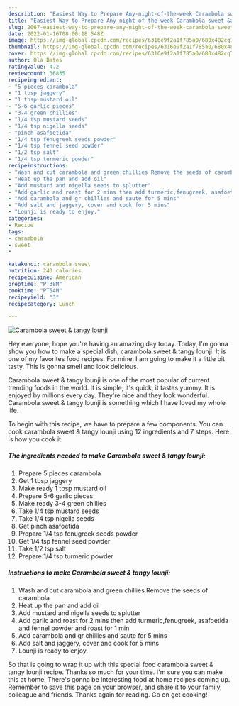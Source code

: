 ```yaml
---
description: "Easiest Way to Prepare Any-night-of-the-week Carambola sweet &amp; tangy lounji"
title: "Easiest Way to Prepare Any-night-of-the-week Carambola sweet &amp; tangy lounji"
slug: 2067-easiest-way-to-prepare-any-night-of-the-week-carambola-sweet-and-amp-tangy-lounji
date: 2022-01-16T08:00:18.548Z
image: https://img-global.cpcdn.com/recipes/6316e9f2a1f785a0/680x482cq70/carambola-sweet-tangy-lounji-recipe-main-photo.jpg
thumbnail: https://img-global.cpcdn.com/recipes/6316e9f2a1f785a0/680x482cq70/carambola-sweet-tangy-lounji-recipe-main-photo.jpg
cover: https://img-global.cpcdn.com/recipes/6316e9f2a1f785a0/680x482cq70/carambola-sweet-tangy-lounji-recipe-main-photo.jpg
author: Ola Bates
ratingvalue: 4.2
reviewcount: 36835
recipeingredient:
- "5 pieces carambola"
- "1 tbsp jaggery"
- "1 tbsp mustard oil"
- "5-6 garlic pieces"
- "3-4 green chillies"
- "1/4 tsp mustard seeds"
- "1/4 tsp nigella seeds"
- "pinch asafoetida"
- "1/4 tsp fenugreek seeds powder"
- "1/4 tsp fennel seed powder"
- "1/2 tsp salt"
- "1/4 tsp turmeric powder"
recipeinstructions:
- "Wash and cut carambola and green chillies Remove the seeds of carambola"
- "Heat up the pan and add oil"
- "Add mustard and nigella seeds to splutter"
- "Add garlic and roast for 2 mins then add turmeric,fenugreek, asafoetida and fennel powder and roast for 1 min"
- "Add carambola and gr chillies and saute for 5 mins"
- "Add salt and jaggery, cover and cook for 5 mins"
- "Lounji is ready to enjoy."
categories:
- Recipe
tags:
- carambola
- sweet
- 

katakunci: carambola sweet  
nutrition: 243 calories
recipecuisine: American
preptime: "PT38M"
cooktime: "PT54M"
recipeyield: "3"
recipecategory: Lunch

---
```



![Carambola sweet & tangy lounji](https://img-global.cpcdn.com/recipes/6316e9f2a1f785a0/680x482cq70/carambola-sweet-tangy-lounji-recipe-main-photo.jpg)

Hey everyone, hope you're having an amazing day today. Today, I'm gonna show you how to make a special dish, carambola sweet & tangy lounji. It is one of my favorites food recipes. For mine, I am going to make it a little bit tasty. This is gonna smell and look delicious.



Carambola sweet & tangy lounji is one of the most popular of current trending foods in the world. It is simple, it's quick, it tastes yummy. It is enjoyed by millions every day. They're nice and they look wonderful. Carambola sweet & tangy lounji is something which I have loved my whole life.


To begin with this recipe, we have to prepare a few components. You can cook carambola sweet & tangy lounji using 12 ingredients and 7 steps. Here is how you cook it.

<!--inarticleads1-->

##### The ingredients needed to make Carambola sweet & tangy lounji:

1. Prepare 5 pieces carambola
1. Get 1 tbsp jaggery
1. Make ready 1 tbsp mustard oil
1. Prepare 5-6 garlic pieces
1. Make ready 3-4 green chillies
1. Take 1/4 tsp mustard seeds
1. Take 1/4 tsp nigella seeds
1. Get pinch asafoetida
1. Prepare 1/4 tsp fenugreek seeds powder
1. Get 1/4 tsp fennel seed powder
1. Take 1/2 tsp salt
1. Prepare 1/4 tsp turmeric powder




<!--inarticleads2-->

##### Instructions to make Carambola sweet & tangy lounji:

1. Wash and cut carambola and green chillies Remove the seeds of carambola
1. Heat up the pan and add oil
1. Add mustard and nigella seeds to splutter
1. Add garlic and roast for 2 mins then add turmeric,fenugreek, asafoetida and fennel powder and roast for 1 min
1. Add carambola and gr chillies and saute for 5 mins
1. Add salt and jaggery, cover and cook for 5 mins
1. Lounji is ready to enjoy.




So that is going to wrap it up with this special food carambola sweet & tangy lounji recipe. Thanks so much for your time. I'm sure you can make this at home. There's gonna be interesting food at home recipes coming up. Remember to save this page on your browser, and share it to your family, colleague and friends. Thanks again for reading. Go on get cooking!

